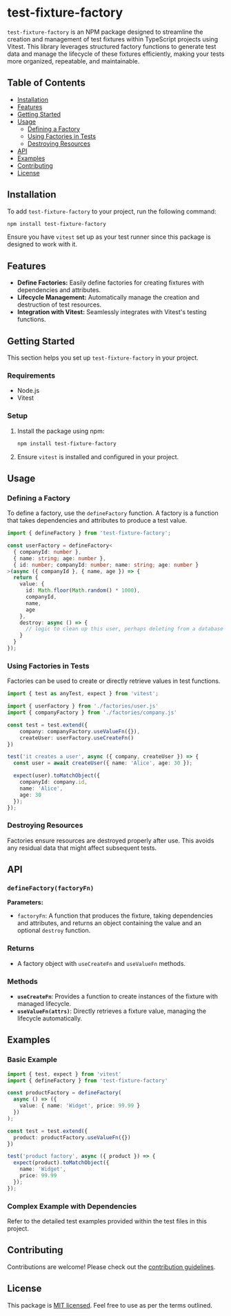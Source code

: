 # test-fixture-factory

`test-fixture-factory` is an NPM package designed to streamline the creation and management of test fixtures within TypeScript projects using Vitest. This library leverages structured factory functions to generate test data and manage the lifecycle of these fixtures efficiently, making your tests more organized, repeatable, and maintainable.

## Table of Contents

- [Installation](#installation)
- [Features](#features)
- [Getting Started](#getting-started)
- [Usage](#usage)
  - [Defining a Factory](#defining-a-factory)
  - [Using Factories in Tests](#using-factories-in-tests)
  - [Destroying Resources](#destroying-resources)
- [API](#api)
- [Examples](#examples)
- [Contributing](#contributing)
- [License](#license)

## Installation

To add `test-fixture-factory` to your project, run the following command:

```bash
npm install test-fixture-factory
```

Ensure you have `vitest` set up as your test runner since this package is designed to work with it.

## Features

- **Define Factories:** Easily define factories for creating fixtures with dependencies and attributes.
- **Lifecycle Management:** Automatically manage the creation and destruction of test resources.
- **Integration with Vitest:** Seamlessly integrates with Vitest's testing functions.

## Getting Started

This section helps you set up `test-fixture-factory` in your project.

### Requirements

- Node.js
- Vitest

### Setup

1. Install the package using npm:
    ```bash
    npm install test-fixture-factory
    ```

2. Ensure `vitest` is installed and configured in your project.

## Usage

### Defining a Factory

To define a factory, use the `defineFactory` function. A factory is a function that takes dependencies and attributes to produce a test value.

```typescript
import { defineFactory } from 'test-fixture-factory';

const userFactory = defineFactory<
  { companyId: number },
  { name: string; age: number },
  { id: number; companyId: number; name: string; age: number }
>(async ({ companyId }, { name, age }) => {
  return {
    value: {
      id: Math.floor(Math.random() * 1000),
      companyId,
      name,
      age
    },
    destroy: async () => {
      // logic to clean up this user, perhaps deleting from a database
    }
  }
});
```

### Using Factories in Tests

Factories can be used to create or directly retrieve values in test functions.

```typescript
import { test as anyTest, expect } from 'vitest';

import { userFactory } from './factories/user.js'
import { companyFactory } from './factories/company.js'

const test = test.extend({
    company: companyFactory.useValueFn({}),
    createUser: userFactory.useCreateFn()
})

test('it creates a user', async ({ company, createUser }) => {
  const user = await createUser({ name: 'Alice', age: 30 });

  expect(user).toMatchObject({
    companyId: company.id,
    name: 'Alice',
    age: 30
  });
});
```

### Destroying Resources

Factories ensure resources are destroyed properly after use. This avoids any residual data that might affect subsequent tests.

## API

### `defineFactory(factoryFn)`

**Parameters:**

- `factoryFn`: A function that produces the fixture, taking dependencies and attributes, and returns an object containing the value and an optional `destroy` function.

### Returns

- A factory object with `useCreateFn` and `useValueFn` methods.

### Methods

- **`useCreateFn`**: Provides a function to create instances of the fixture with managed lifecycle.
- **`useValueFn(attrs)`**: Directly retrieves a fixture value, managing the lifecycle automatically.

## Examples

### Basic Example

```typescript
import { test, expect } from 'vitest'
import { defineFactory } from 'test-fixture-factory'

const productFactory = defineFactory(
  async () => ({
    value: { name: 'Widget', price: 99.99 }
  })
);

const test = test.extend({
  product: productFactory.useValueFn({})
})

test('product factory', async ({ product }) => {
  expect(product).toMatchObject({
    name: 'Widget',
    price: 99.99
  });
});
```

### Complex Example with Dependencies

Refer to the detailed test examples provided within the test files in this project.

## Contributing

Contributions are welcome! Please check out the [contribution guidelines](CONTRIBUTING.md).

## License

This package is [MIT licensed](LICENSE). Feel free to use as per the terms outlined.
